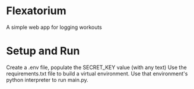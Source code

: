 # Flexatorium
A simple web app for logging workouts

# Setup and Run

Create a .env file, populate the SECRET_KEY value (with any text)
Use the requirements.txt file to build a virtual environment.
Use that environment's python interpreter to run main.py.
